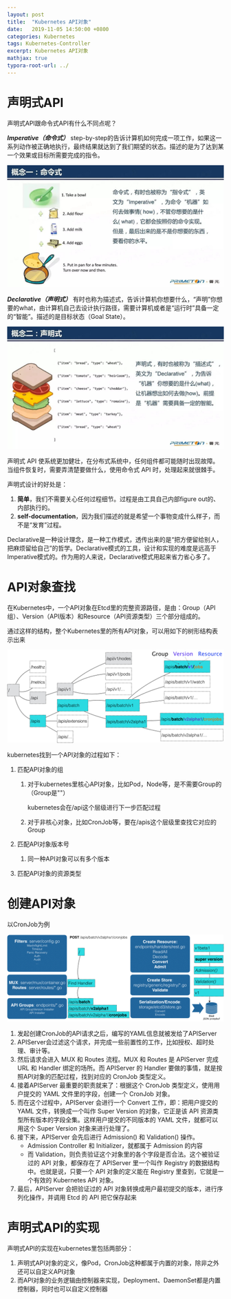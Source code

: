 ```yaml
---
layout: post
title:  "Kubernetes API对象"
date:   2019-11-05 14:50:00 +0800
categories: Kubernetes
tags: Kubernetes-Controller
excerpt: Kubernetes API对象
mathjax: true
typora-root-url: ../
---
```


# 声明式API

声明式API跟命令式API有什么不同点呢？

***Imperative（命令式）*** step-by-step的告诉计算机如何完成一项工作，如果这一系列动作被正确地执行，最终结果就达到了我们期望的状态。描述的是为了达到某一个效果或目标所需要完成的指令。

![img](/assets/images/1620.jpeg)

***Declarative（声明式）*** 有时也称为描述式，告诉计算机你想要什么，“声明”你想要的what，由计算机自己去设计执行路径，需要计算机或者是“运行时”具备一定的“智能”。描述的是目标状态（Goal State）。

![img](/assets/images/1620-20191105143533439.jpeg)

声明式 API 使系统更加健壮，在分布式系统中，任何组件都可能随时出现故障。当组件恢复时，需要弄清楚要做什么，使用命令式 API 时，处理起来就很棘手。

声明式设计的好处是：

1. **简单**，我们不需要关心任何过程细节。过程是由工具自己内部figure out的、内部执行的。
2. **self-documentation**，因为我们描述的就是希望一个事物变成什么样子，而不是“发育”过程。

Declarative是一种设计理念，是一种工作模式，透传出来的是“把方便留给别人，把麻烦留给自己”的哲学。Declarative模式的工具，设计和实现的难度是远高于Imperative模式的。作为用的人来说，Declarative模式用起来省力省心多了。

# API对象查找

在Kubernetes中，一个API对象在Etcd里的完整资源路径，是由：Group（API组）、Version（API版本）和Resource（API资源类型）三个部分组成的。

通过这样的结构，整个Kubernetes里的所有API对象，可以用如下的树形结构表示出来

![img](/../assets/images/709700eea03075bed35c25b5b6cdefda.png)

kubernetes找到一个API对象的过程如下：

1. 匹配API对象的组

   1. 对于kubernetes里核心API对象，比如Pod，Node等，是不需要Group的（Group是""）

      kubernetes会在/api这个层级进行下一步匹配过程

   2. 对于非核心对象，比如CronJob等，要在/apis这个层级里查找它对应的Group

2. 匹配API对象版本号

   1. 同一种API对象可以有多个版本

3. 匹配API对象的资源类型

# 创建API对象

以CronJob为例

![img](/../assets/images/df6f1dda45e9a353a051d06c48f0286f.png)

1. 发起创建CronJob的API请求之后，编写的YAML信息就被发给了APIServer
2. APIServer会过滤这个请求，并完成一些前置性的工作，比如授权、超时处理、审计等。
3. 然后请求会进入 MUX 和 Routes 流程。MUX 和 Routes 是 APIServer 完成 URL 和 Handler 绑定的场所。而 APIServer 的 Handler 要做的事情，就是按照API对象的匹配过程，找到对应的 CronJob 类型定义。
4. 接着APIServer 最重要的职责就来了：根据这个 CronJob 类型定义，使用用户提交的 YAML 文件里的字段，创建一个 CronJob 对象。
5. 而在这个过程中，APIServer 会进行一个 Convert 工作，即：把用户提交的 YAML 文件，转换成一个叫作 Super Version 的对象，它正是该 API 资源类型所有版本的字段全集。这样用户提交的不同版本的 YAML 文件，就都可以用这个 Super Version 对象来进行处理了。
6. 接下来，APIServer 会先后进行 Admission() 和 Validation() 操作。
   -  Admission Controller 和 Initializer，就都属于 Admission 的内容
   - 而 Validation，则负责验证这个对象里的各个字段是否合法。这个被验证过的 API 对象，都保存在了 APIServer 里一个叫作 Registry 的数据结构中。也就是说，只要一个 API 对象的定义能在 Registry 里查到，它就是一个有效的 Kubernetes API 对象。
7. 最后，APIServer 会把验证过的 API 对象转换成用户最初提交的版本，进行序列化操作，并调用 Etcd 的 API 把它保存起来

# 声明式API的实现

声明式API的实现在kubernetes里包括两部分：

1. 声明式API对象的定义，像Pod，CronJob这种都属于内置的对象，除非之外还可以自定义API对象
2. 而API对象的业务逻辑由控制器来实现，Deployment、DaemonSet都是内置控制器，同时也可以自定义控制器